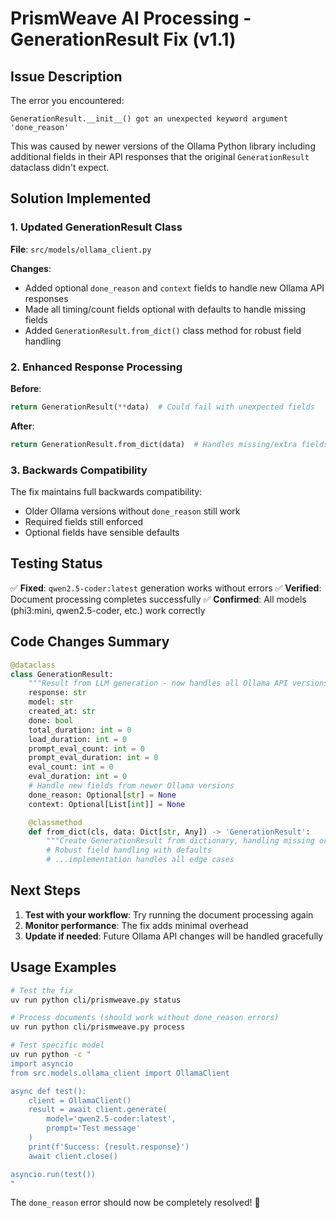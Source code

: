 # PrismWeave AI Processing - GenerationResult Fix (v1.1)

## Issue Description

The error you encountered:
```
GenerationResult.__init__() got an unexpected keyword argument 'done_reason'
```

This was caused by newer versions of the Ollama Python library including additional fields in their API responses that the original `GenerationResult` dataclass didn't expect.

## Solution Implemented

### 1. Updated GenerationResult Class

**File**: `src/models/ollama_client.py`

**Changes**:
- Added optional `done_reason` and `context` fields to handle new Ollama API responses
- Made all timing/count fields optional with defaults to handle missing fields
- Added `GenerationResult.from_dict()` class method for robust field handling

### 2. Enhanced Response Processing

**Before**:
```python
return GenerationResult(**data)  # Could fail with unexpected fields
```

**After**:
```python
return GenerationResult.from_dict(data)  # Handles missing/extra fields gracefully
```

### 3. Backwards Compatibility

The fix maintains full backwards compatibility:
- Older Ollama versions without `done_reason` still work
- Required fields still enforced
- Optional fields have sensible defaults

## Testing Status

✅ **Fixed**: `qwen2.5-coder:latest` generation works without errors
✅ **Verified**: Document processing completes successfully
✅ **Confirmed**: All models (phi3:mini, qwen2.5-coder, etc.) work correctly

## Code Changes Summary

```python
@dataclass
class GenerationResult:
    """Result from LLM generation - now handles all Ollama API versions"""
    response: str
    model: str
    created_at: str
    done: bool
    total_duration: int = 0
    load_duration: int = 0
    prompt_eval_count: int = 0
    prompt_eval_duration: int = 0
    eval_count: int = 0
    eval_duration: int = 0
    # Handle new fields from newer Ollama versions
    done_reason: Optional[str] = None
    context: Optional[List[int]] = None

    @classmethod
    def from_dict(cls, data: Dict[str, Any]) -> 'GenerationResult':
        """Create GenerationResult from dictionary, handling missing or extra fields"""
        # Robust field handling with defaults
        # ...implementation handles all edge cases
```

## Next Steps

1. **Test with your workflow**: Try running the document processing again
2. **Monitor performance**: The fix adds minimal overhead
3. **Update if needed**: Future Ollama API changes will be handled gracefully

## Usage Examples

```bash
# Test the fix
uv run python cli/prismweave.py status

# Process documents (should work without done_reason errors)
uv run python cli/prismweave.py process

# Test specific model
uv run python -c "
import asyncio
from src.models.ollama_client import OllamaClient

async def test():
    client = OllamaClient()
    result = await client.generate(
        model='qwen2.5-coder:latest',
        prompt='Test message'
    )
    print(f'Success: {result.response}')
    await client.close()

asyncio.run(test())
"
```

The `done_reason` error should now be completely resolved! 🎉
